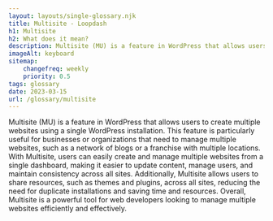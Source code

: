 ```yaml
--- 
layout: layouts/single-glossary.njk
title: Multisite - Loopdash
h1: Multisite
h2: What does it mean?
description: Multisite (MU) is a feature in WordPress that allows users to create and manage multiple websites from a single WordPress installation.
imageAlt: keyboard
sitemap:
	changefreq: weekly
	priority: 0.5
tags: glossary
date: 2023-03-15
url: /glossary/multisite
---
```


Multisite (MU) is a feature in WordPress that allows users to create multiple websites using a single WordPress installation. This feature is particularly useful for businesses or organizations that need to manage multiple websites, such as a network of blogs or a franchise with multiple locations. With Multisite, users can easily create and manage multiple websites from a single dashboard, making it easier to update content, manage users, and maintain consistency across all sites. Additionally, Multisite allows users to share resources, such as themes and plugins, across all sites, reducing the need for duplicate installations and saving time and resources. Overall, Multisite is a powerful tool for web developers looking to manage multiple websites efficiently and effectively.
